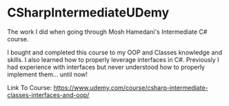 # CSharpIntermediateUDemy
The work I did when going through Mosh Hamedani's Intermediate C# course.

I bought and completed this course to my OOP and Classes knowledge and skills. I also learned how to properly leverage interfaces in C#. Previously I had experience with interfaces but never understood how to properly implement them... until now!

Link To Course: https://www.udemy.com/course/csharp-intermediate-classes-interfaces-and-oop/